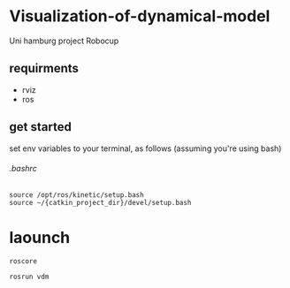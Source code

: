 # Visualization-of-dynamical-model

Uni hamburg project Robocup

## requirments

- rviz
- ros

## get started

set env variables to your terminal,
as follows (assuming you're using bash)

###### .bashrc

```
source /opt/ros/kinetic/setup.bash
source ~/{catkin_project_dir}/devel/setup.bash
```

# laounch

```
roscore
```

```
rosrun vdm
```

